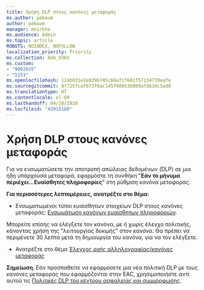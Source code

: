 ```yaml
---
title: Χρήση DLP στους κανόνες μεταφοράς
ms.author: pebaum
author: pebaum
manager: mnirkhe
ms.audience: Admin
ms.topic: article
ROBOTS: NOINDEX, NOFOLLOW
localization_priority: Priority
ms.collection: Adm_O365
ms.custom:
- "9002635"
- "5153"
ms.openlocfilehash: 124b031e2e029b745c66a71f681f57134739eafe
ms.sourcegitcommit: 07725fcaf073f0ac145f98653b989afdb34c5ad0
ms.translationtype: HT
ms.contentlocale: el-GR
ms.lasthandoff: 04/28/2020
ms.locfileid: "43915180"
---
```

# <a name="using-dlp-in-transport-rules"></a>Χρήση DLP στους κανόνες μεταφοράς

Για να ενσωματώσετε την αποτροπή απώλειας δεδομένων (DLP) σε μια ήδη υπάρχουσα μεταφορά, εφαρμόστε τη συνθήκη "**Εάν το μήνυμα περιέχει...Ευαίσθητες πληροφορίες**" στη ρύθμιση κανόνα μεταφοράς.

**Για περισσότερες λεπτομέρειες, ανατρέξτε στο θέμα:**

- Ενσωματωμένοι τύποι ευαίσθητων στοιχείων DLP στους κανόνες μεταφοράς: [Ενσωμάτωση κανόνων ευαίσθητων πληροφοριών](https://docs.microsoft.com/exchange/security-and-compliance/data-loss-prevention/integrate-sensitive-information-rules).

Μπορείτε επίσης να ελέγξετε τον κανόνα, με ή χωρίς έλεγχο πολιτικής, κάνοντας χρήση της "λειτουργίας δοκιμής" στον κανόνα.  Θα πρέπει να περιμένετε 30 λεπτά μετά τη δημιουργία του κανόνα, για να τον ελέγξετε.

- Ανατρέξτε στο θέμα [Έλεγχος ροής αλληλογραφίας/κανόνες μεταφοράς](https://docs.microsoft.com/exchange/security-and-compliance/mail-flow-rules/test-mail-flow-rules)

**Σημείωση**: Εάν προσπαθείτε να εφαρμόσετε μια νέα πολιτική DLP με τους κανόνες μεταφοράς που εφαρμόζονται στην EAC, χρησιμοποιήστε αντί αυτού τις [Πολιτικές DLP του κέντρου ασφαλείας και συμμόρφωσης](https://docs.microsoft.com/microsoft-365/compliance/data-loss-prevention-policies?view=o365-worldwide).
